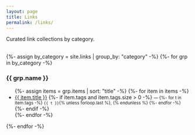```yaml
---
layout: page
title: Links
permalink: /links/
---
```


Curated link collections by category. <br><br>


{%- assign by_category = site.links | group_by: "category" -%}
{%- for grp in by_category -%}
### {{ grp.name }}
<ul>
  {%- assign items = grp.items | sort: "title" -%}
  {%- for item in items -%}
    <li>
      <a href="{{ item.url }}" target="_blank" rel="noopener">{{ item.title }}</a>
      {%- if item.tags and item.tags.size > 0 -%}
        <small> — 
        {%- for t in item.tags -%}
          <code>{{ t }}</code>{% unless forloop.last %}, {% endunless %}
        {%- endfor -%}
        </small>
      {%- endif -%}
    </li>
  {%- endfor -%}
</ul>
{%- endfor -%}
